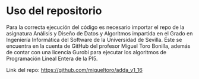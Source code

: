 # Uso del repositorio

Para la correcta ejecución del código es necesario importar el repo de la asignatura Análisis y Diseño de Datos y Algoritmos impartida en el Grado en Ingeniería Informática del Software de la Universidad de Sevilla. Éste se encuentra en la cuenta de GitHub del profesor Miguel Toro Bonilla, además de contar con una licencia Gurobi para ejecutar los algoritmos de Programación Lineal Entera de la PI5.

Link del repo: https://github.com/migueltoro/adda_v1_16
